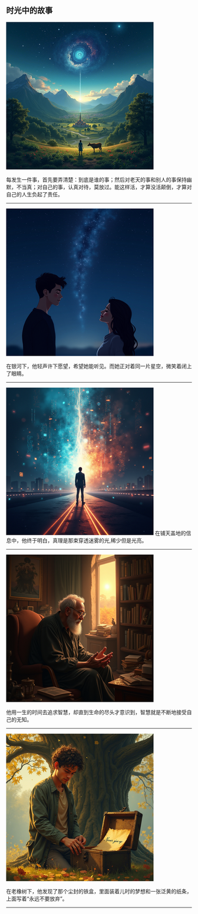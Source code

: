 ## 时光中的故事

![](img5.png)

每发生一件事，首先要弄清楚：到底是谁的事；然后对老天的事和别人的事保持幽默，不当真；对自己的事，认真对待，莫放过。能这样活，才算没活颠倒，才算对自己的人生负起了责任。

---

![](img1.png)

在银河下，他轻声许下愿望，希望她能听见。而她正对着同一片星空，微笑着闭上了眼睛。

---

![](img2.png)
在铺天盖地的信息中，他终于明白，真理是那束穿透迷雾的光,稀少但是光亮。

---

![](img3.png)

他用一生的时间去追求智慧，却直到生命的尽头才意识到，智慧就是不断地接受自己的无知。

---

![](img4.png)

在老橡树下，他发现了那个尘封的铁盒，里面装着儿时的梦想和一张泛黄的纸条，上面写着“永远不要放弃”。

---
